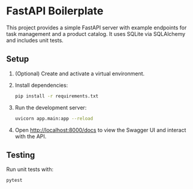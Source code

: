# FastAPI Boilerplate

This project provides a simple FastAPI server with example endpoints for task management and a product catalog. It uses SQLite via SQLAlchemy and includes unit tests.

## Setup

1. (Optional) Create and activate a virtual environment.
2. Install dependencies:

   ```bash
   pip install -r requirements.txt
   ```

3. Run the development server:

   ```bash
   uvicorn app.main:app --reload
   ```

4. Open [http://localhost:8000/docs](http://localhost:8000/docs) to view the Swagger UI and interact with the API.

## Testing

Run unit tests with:

```bash
pytest
```
